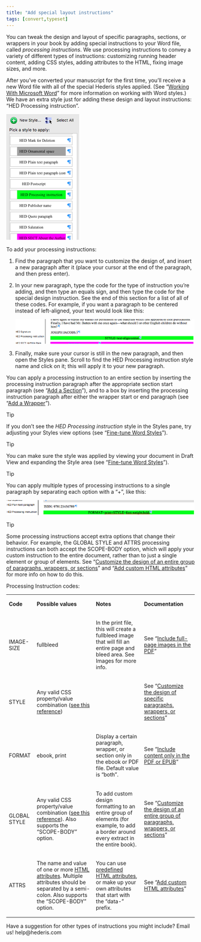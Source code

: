 ```yaml
---
title: "Add special layout instructions"
tags: [convert,typeset]
---
```

 
<html><body><section data-type="chapter" class="hsecchapter" data-hederis-type="hsecchapter" id="custom-design" data-pi-attrs="id: custom-design; data-tags: convert,typeset;" role="doc-chapter" data-tags="convert,typeset" data-author-name=" " data-book-title=" " title="Add special layout instructions"><p class="hblkp" data-hederis-type="hblkp" id="pFMrVUW4w">You can tweak the design and layout of specific paragraphs, sections, or wrappers in your book by adding special instructions to your Word file, called <em data-hederis-type="hspanem" id="p9I4iqe6s">processing instructions</em>. We use processing instructions to convey a variety of different types of instructions: customizing running header content, adding CSS styles, adding attributes to the HTML, fixing image sizes, and more.</p><p class="hblkp" data-hederis-type="hblkp" id="pg8eggVYW">After you&#8217;ve converted your manuscript for the first time, you&#8217;ll receive a new Word file with all of the special Hederis styles applied. (See &#8220;<a href="{% link _docs/fine-tune-styles.md %}" class="hspana" data-hederis-type="hspana" id="pDntrYur2">Working With Microsoft Word</a>&#8221; for more information on working with Word styles.) We have an extra style just for adding these design and layout instructions: &#8220;HED Processing instruction&#8221;.</p><img data-hederis-type="hblkimg" class="hblkimg" id="pVdddwxEL" src="/images/pi1.png" data-img-src="/images/pi1.png"/><p class="hblkp" data-hederis-type="hblkp" id="p8wj5KmtC">To add your processing instructions:</p><ol class="hwprnumlist" data-hederis-type="hwprnumlist" id="pTzio2DXJ"><li class="hblkoli" data-hederis-type="hblkoli" id="limAsdK3j6"><p class="hblkoli" data-hederis-type="hblklip" id="pgNytZnm5">Find the paragraph that you want to customize the design of, and insert a new paragraph after it (place your cursor at the end of the paragraph, and then press enter).</p></li><li class="hblkoli" data-hederis-type="hblkoli" id="liSpf3N1x4"><p class="hblkoli" data-hederis-type="hblklip" id="ph242ul1q">In your new paragraph, type the code for the type of instruction you&#8217;re adding, and then type an equals sign, and then type the code for the special design instruction. See the end of this section for a list of all of these codes. For example, if you want a paragraph to be centered instead of left-aligned, your text would look like this:</p><img data-hederis-type="hblkimg" class="hblkimg" id="pK0JxbxmY" src="/images/pi2.png" data-img-src="/images/pi2.png"/></li><li class="hblkoli" data-hederis-type="hblkoli" id="liM39vKiJf"><p class="hblkoli" data-hederis-type="hblklip" id="pYh5xfMXo">Finally, make sure your cursor is still in the new paragraph, and then open the Styles pane. Scroll to find the HED Processing instruction style name and click on it; this will apply it to your new paragraph.</p></li></ol><p class="hblkp" data-hederis-type="hblkp" id="pxWW1WGcM">You can apply a processing instruction to an entire section by inserting the processing instruction paragraph after the appropriate section start paragraph (see &#8220;<a href="{% link _docs/add-a-section.md %}" class="hspana" data-hederis-type="hspana" id="pNe1s7SLC">Add a Section</a>&#8221;), and to a box by inserting the processing instruction paragraph after either the wrapper start or end paragraph (see &#8220;<a href="{% link _docs/add-a-wrapper.md %}" class="hspana" data-hederis-type="hspana" id="pxXxkNhRh">Add a Wrapper</a>&#8221;).</p><div class="hwprbox box" data-hederis-type="hwprbox" id="phX0DePKz" data-type="sidebar"><p class="hblktype" data-hederis-type="hblktype" id="p7pZING52">Tip</p><p class="hblkp" data-hederis-type="hblkp" id="pgBCATvuO">If you don&#8217;t see the <em class="hspanem" data-hederis-type="hspanem" id="pah1ZKBQS">HED Processing instruction</em> style in the Styles pane, try adjusting your Styles view options (see &#8220;<a href="{% link _docs/fine-tune-styles.md %}" class="hspana" data-hederis-type="hspana" id="pF2bYBVT4">Fine-tune Word Styles</a>&#8221;).</p></div><div class="hwprbox box" data-hederis-type="hwprbox" id="paY1DUlPz" data-type="sidebar"><p class="hblktype" data-hederis-type="hblktype" id="p9GAUVkwD">Tip</p><p class="hblkp" data-hederis-type="hblkp" id="phQAkAhoF">You can make sure the style was applied by viewing your document in Draft View and expanding the Style area (see &#8220;<a href="{% link _docs/fine-tune-styles.md %}" class="hspana" data-hederis-type="hspana" id="pIkqcRJNo">Fine-tune Word Styles</a>&#8221;).</p></div><div class="hwprbox box" data-hederis-type="hwprbox" id="pLOYWda6p" data-type="sidebar"><p class="hblktype" data-hederis-type="hblktype" id="pLstNqZ34">Tip</p><p class="hblkp" data-hederis-type="hblkp" id="ppKhpOTNs">You can apply multiple types of processing instructions to a single paragraph by separating each option with a &#8220;+&#8221;, like this:</p><img data-hederis-type="hblkimg" class="hblkimg" id="pnPkY9jKu" src="/images/pi3.png" data-img-src="/images/pi3.png"/></div><div class="hwprbox box" data-hederis-type="hwprbox" id="pTx7fnHFp" data-type="sidebar"><p class="hblktype" data-hederis-type="hblktype" id="pAppnwU6X">Tip</p><p class="hblkp" data-hederis-type="hblkp" id="pyxLcEqgn">Some processing instructions accept extra options that change their behavior. For example, the GLOBAL STYLE and ATTRS processing instructions can both accept the SCOPE-BODY option, which will apply your custom instruction to the entire document, rather than to just a single element or group of elements. See &#8220;<a href="{% link _docs/global-paragraph-design.md %}" class="hspana" data-hederis-type="hspana" id="pUVDIboUn">Customize the design of an entire group of paragraphs, wrappers, or sections</a>&#8221; and &#8220;<a href="{% link _docs/custom-attributes.md %}" class="hspana" data-hederis-type="hspana" id="pCpZPNatP">Add custom HTML attributes</a>&#8221; for more info on how to do this.</p></div><p class="hblkp" data-hederis-type="hblkp" id="pWgDjFd5Y">Processing Instruction codes:</p><table id="p5L6j1Y5g" data-hederis-type="hwprtable" class="hwprtable"><tr data-hederis-type="hwprtr" class="hwprtr" id="p8qJ0n5uk"><td data-hederis-type="hwprtd" class="hwprtd" id="pjPZOEhbb"><p class="hblkp" data-hederis-type="hblkp" id="p0UafqcGQ"><strong data-hederis-type="hspanstrong" id="pGdpY8zgd">Code</strong></p></td><td data-hederis-type="hwprtd" class="hwprtd" id="p72V4AG3Q"><p class="hblkp" data-hederis-type="hblkp" id="pScwRNMPY"><strong class="hspanstrong" data-hederis-type="hspanstrong" id="ppDRQkSV7">Possible values</strong></p></td><td data-hederis-type="hwprtd" class="hwprtd" id="pUR2Dg3et"><p class="hblkp" data-hederis-type="hblkp" id="pdodgtCzG"><strong class="hspanstrong" data-hederis-type="hspanstrong" id="pjRmIgPY3">Notes</strong></p></td><td data-hederis-type="hwprtd" class="hwprtd" id="pHh1YUGIT"><p class="hblkp" data-hederis-type="hblkp" id="pBpxvGPIF"><strong class="hspanstrong" data-hederis-type="hspanstrong" id="p8wBpgCXL">Documentation</strong></p></td></tr><tr data-hederis-type="hwprtr" class="hwprtr" id="pB3LizUHp"><td data-hederis-type="hwprtd" class="hwprtd" id="pqj9Dtuvi"><p class="hblkp" data-hederis-type="hblkp" id="pvriKcLWH">IMAGE-SIZE</p></td><td data-hederis-type="hwprtd" class="hwprtd" id="pXB69dAu2"><p class="hblkp" data-hederis-type="hblkp" id="p0ixLK8ID">fullbleed</p></td><td data-hederis-type="hwprtd" class="hwprtd" id="phILRv36M"><p class="hblkp" data-hederis-type="hblkp" id="pVHiaAbaw">In the print file, this will create a fullbleed image that will fill an entire page and bleed area. See Images for more info.</p></td><td data-hederis-type="hwprtd" class="hwprtd" id="ppJwFRWvV"><p class="hblkp" data-hederis-type="hblkp" id="pCmT9A6yl">See &#8220;<a href="{% link _docs/include-full-page-images.md %}" class="hspana" data-hederis-type="hspana" id="poUqGaovm">Include full-page images in the PDF</a>&#8221;</p></td></tr><tr data-hederis-type="hwprtr" class="hwprtr" id="ph88vUtt6"><td data-hederis-type="hwprtd" class="hwprtd" id="pek8jSIcS"><p class="hblkp" data-hederis-type="hblkp" id="pJixvUSnu">STYLE</p></td><td data-hederis-type="hwprtd" class="hwprtd" id="pS0QTAtS9"><p class="hblkp" data-hederis-type="hblkp" id="px0koQSqo">Any valid CSS property/value combination (<a href="https://developer.mozilla.org/en-US/docs/Web/CSS/Reference" class="hspana" data-hederis-type="hspana" id="pjWEbQCDD">see this reference</a>)</p></td><td data-hederis-type="hwprtd" class="hwprtd" id="pVqfIoVCQ"/><td data-hederis-type="hwprtd" class="hwprtd" id="pwgFzw6D1"><p class="hblkp" data-hederis-type="hblkp" id="pSeU5FY4n">See &#8220;<a href="{% link _docs/custom-paragraph-design.md %}" class="hspana" data-hederis-type="hspana" id="p2eFym09j">Customize the design of specific paragraphs, wrappers, or sections</a>&#8221;</p></td></tr><tr data-hederis-type="hwprtr" class="hwprtr" id="pQ2DJFIsr"><td data-hederis-type="hwprtd" class="hwprtd" id="pLYDPttKo"><p class="hblkp" data-hederis-type="hblkp" id="peXGl5fVv">FORMAT</p></td><td data-hederis-type="hwprtd" class="hwprtd" id="pdohvMIyb"><p class="hblkp" data-hederis-type="hblkp" id="pw0bz7nRr">ebook, print</p></td><td data-hederis-type="hwprtd" class="hwprtd" id="psRXVRCw8"><p class="hblkp" data-hederis-type="hblkp" id="p7pbRdyXG">Display a certain paragraph, wrapper, or section only in the ebook or PDF file. Default value is &#8220;both&#8221;.</p></td><td data-hederis-type="hwprtd" class="hwprtd" id="pRWJiBr7M"><p class="hblkp" data-hederis-type="hblkp" id="pDo4GQQkJ">See &#8220;<a href="{% link _docs/include-custom-content.md %}" class="hspana" data-hederis-type="hspana" id="pi5a5nZza">Include content only in the PDF or EPUB</a>&#8221;</p></td></tr><tr data-hederis-type="hwprtr" class="hwprtr" id="pZ3B34jXo"><td data-hederis-type="hwprtd" class="hwprtd" id="psWpvGJP4"><p class="hblkp" data-hederis-type="hblkp" id="pFHBma6VK">GLOBAL STYLE</p></td><td data-hederis-type="hwprtd" class="hwprtd" id="p58bYHqOa"><p class="hblkp" data-hederis-type="hblkp" id="pRgRrl8eb">Any valid CSS property/value combination (<a href="https://developer.mozilla.org/en-US/docs/Web/CSS/Reference" class="hspana" data-hederis-type="hspana" id="pEAmsy4PJ">see this reference</a>). Also supports the &#8220;SCOPE-BODY&#8221; option.</p></td><td data-hederis-type="hwprtd" class="hwprtd" id="pqJHlfhk8"><p class="hblkp" data-hederis-type="hblkp" id="pK0E17Qel">To add custom design formatting to an entire group of elements (for example, to add a border around every extract in the entire book).</p></td><td data-hederis-type="hwprtd" class="hwprtd" id="psSJb7Zye"><p class="hblkp" data-hederis-type="hblkp" id="pgSr3Jben">See &#8220;<a href="{% link _docs/global-paragraph-design.md %}" class="hspana" data-hederis-type="hspana" id="pzSz7uKyM">Customize the design of an entire group of paragraphs, wrappers, or sections</a>&#8221;</p></td></tr><tr data-hederis-type="hwprtr" class="hwprtr" id="pr7DiRboH"><td data-hederis-type="hwprtd" class="hwprtd" id="pNbCDl5g3"><p class="hblkp" data-hederis-type="hblkp" id="py1TzTKHi">ATTRS</p></td><td data-hederis-type="hwprtd" class="hwprtd" id="pJPXarXv5"><p class="hblkp" data-hederis-type="hblkp" id="pc19dil7c">The name and value of one or more <a href="https://developer.mozilla.org/en-US/docs/Web/HTML/Attributes" class="hspana" data-hederis-type="hspana" id="pT7fBj3PX">HTML attributes</a>. Multiple attributes should be separated by a semi-colon. Also supports the &#8220;SCOPE-BODY&#8221; option.</p></td><td data-hederis-type="hwprtd" class="hwprtd" id="pnVC20cmo"><p class="hblkp" data-hederis-type="hblkp" id="pEyun9KGq">You can use <a href="https://developer.mozilla.org/en-US/docs/Web/HTML/Attributes" class="hspana" data-hederis-type="hspana" id="pbux63M0Z">predefined HTML attributes</a>, or make up your own attributes that start with the &#8220;data-&#8221; prefix.</p></td><td data-hederis-type="hwprtd" class="hwprtd" id="pHRFFrkcW"><p class="hblkp" data-hederis-type="hblkp" id="pknGtJa4p">See &#8220;<a href="{% link _docs/custom-attributes.md %}" class="hspana" data-hederis-type="hspana" id="pHVvAY6ns">Add custom HTML attributes</a>&#8221;</p></td></tr></table><p class="hblkp" data-hederis-type="hblkp" id="p7RVgmUDU">Have a suggestion for other types of instructions you might include? Email us! help@hederis.com</p></section></body></html>
